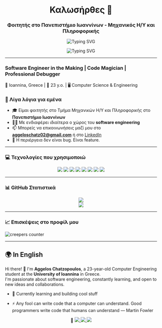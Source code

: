 <h1 align="center">Καλωσήρθες 👋</h1>
<h3 align="center">Φοιτητής στο Πανεπιστήμιο Ιωαννίνων - Μηχανικός Η/Υ και Πληροφορικής</h3>

<p align="center">
  <img src="https://readme-typing-svg.demolab.com?font=Fira+Code&size=22&pause=1000&center=true&width=935&lines=System.out.println(Welcome+to+my+GitHub!).;sleep(),+eat(),+code(),+repeat().;Simplicity+is+the+soul+of+efficiency.;Code+is+like+a+joke.+If+you+have+to+explain+it,+It's+bad.;" alt="Typing SVG" />
</p>

<p align="center">
  <img src="https://readme-typing-svg.demolab.com?font=Fira+Code&size=20&pause=1200&center=true&vCenter=true&width=500&lines=def+life():+return+code+%2B+coffee;while(!succeed)+%7B+tryAgain();+%7D;System.out.println(%22Hello+World%22);code+==+poetry+%26%26+bugs+==+plot_twists;try:+beProductive()+except:+scrollMemes();sudo+apt-get+install+motivation" alt="Typing SVG" />
</p>

---
<h3>
Software Engineer in the Making | Code Magician | Professional Debugger
</h3>

📍 Ioannina, Greece | 🎂 23 y.o. | 🖥️ Computer Science & Engineering

### 🧠 Λίγα λόγια για εμένα

- 🎓 Είμαι φοιτητής στο Τμήμα Μηχανικών Η/Υ και Πληροφορικής στο **Πανεπιστήμιο Ιωαννίνων**
- 👨‍💻 Με ενδιαφέρει ιδιαίτερα ο χώρος του **software engineering**
- 📫 Μπορείς να επικοινωνήσεις μαζί μου στο **aggeloschatz02@gmail.com** ή στο [LinkedIn](www.linkedin.com/in/aggeloschat)
- 🌱 Η περιέργεια δεν είναι bug. Είναι feature.

---

### 💻 Τεχνολογίες που χρησιμοποιώ

<!-- <p> -->
<!--   <img src="https://img.shields.io/badge/-Python-blue?style=flat-square&logo=python" /> -->
<!--   <img src="https://img.shields.io/badge/-C++-00599C?style=flat-square&logo=c%2B%2B" /> -->
<!--   <img src="https://img.shields.io/badge/-HTML5-E34F26?style=flat-square&logo=html5" /> -->
<!--   <img src="https://img.shields.io/badge/-CSS3-1572B6?style=flat-square&logo=css3" /> -->
<!--   <img src="https://img.shields.io/badge/-JavaScript-F7DF1E?style=flat-square&logo=javascript" /> -->
<!--   <img src="https://img.shields.io/badge/-Git-F05032?style=flat-square&logo=git" /> -->
<!--   <img src="https://img.shields.io/badge/-Linux-FCC624?style=flat-square&logo=linux" /> -->
<!-- </p> -->

<p align="center"> 
  <img src="https://img.shields.io/badge/C%2B%2B-00599C?style=for-the-badge&logo=c%2B%2B&logoColor=white" />
  <img src="https://img.shields.io/badge/C%23-239120?style=for-the-badge&logo=c-sharp&logoColor=white" />
  <img src="https://img.shields.io/badge/Java-ED8B00?style=for-the-badge&logo=openjdk&logoColor=white" />
  <img src="https://img.shields.io/badge/SpringBoot-6DB33F?style=for-the-badge&logo=springboot&logoColor=white" />
  <img src="https://img.shields.io/badge/JavaScript-F7DF1E?style=for-the-badge&logo=javascript&logoColor=black" />
  <img src="https://img.shields.io/badge/Python-3776AB?style=for-the-badge&logo=python&logoColor=white" />
  <!-- <img src="https://img.shields.io/badge/React-61DAFB?style=for-the-badge&logo=react&logoColor=black" /> -->
  <!-- <img src="https://img.shields.io/badge/Flutter-02569B?style=for-the-badge&logo=flutter&logoColor=white" /> -->
  <img src="https://img.shields.io/badge/Unity-FFFFFF?style=for-the-badge&logo=unity&logoColor=black" />
  <img src="https://img.shields.io/badge/Godot-478CBF?style=for-the-badge&logo=godot-engine&logoColor=white" />
  <!-- <img src="https://img.shields.io/badge/TensorFlow-FF6F00?style=for-the-badge&logo=tensorflow&logoColor=white" /> -->
</p>

---

### 📊 GitHub Στατιστικά

<p align="center">
  <img src="https://github-readme-stats.vercel.app/api?username=aggeloschat&show_icons=true&theme=tokyonight" />
  <br>
  <img src="https://github-profile-summary-cards.vercel.app/api/cards/profile-details?username=aggeloschat&theme=tokyonight" />
</p>

---

### 📈 Επισκέψεις στο προφίλ μου
<p>
  <img src="https://komarev.com/ghpvc/?username=aggeloschat&label=creepers&color=0a1d3b&style=flat" alt="creepers counter" />
</p>

---
## 🌍 In English

Hi there! 👋 I'm **Aggelos Chatzopoulos**, a 23-year-old Computer Engineering student at the **University of Ioannina** in Greece.  
I'm passionate about software engineering, constantly learning, and open to new ideas and collaborations.

- 🔭 Currently learning and building cool stuff


- ⚡ Any fool can write code that a computer can understand. Good programmers write code that humans can understand — Martin Fowler


 <p align="center">💬 <a href="https://linkedin.com/in/aggeloschat"> 
  <img src="https://img.shields.io/badge/LinkedIn-0077B5?style=for-the-badge&logo=linkedin&logoColor=white" />
  </a> <a href="mailto:aggeloschatz02@gmail.com">
  <img src="https://img.shields.io/badge/Email-8B89CC?style=for-the-badge&logo=protonmail&logoColor=white" /> </a>
  <a href="https://twitter.com/aggeloschat">
  <img src="https://img.shields.io/badge/Twitter-1DA1F2?style=for-the-badge&logo=twitter&logoColor=white" /></a>
</p

---

